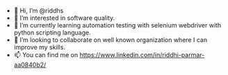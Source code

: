 - 👋 Hi, I’m @riddhs
- 👀 I’m interested in software quality.
- 🌱 I’m currently learning automation testing with selenium webdriver with python scripting language.
- 💞️ I’m looking to collaborate on well known organization where I can improve my skills.
- 📫 You can find me on https://www.linkedin.com/in/riddhi-parmar-aa0840b2/ 

<!---
riddhs/riddhs is a ✨ special ✨ repository because its `README.md` (this file) appears on your GitHub profile.
You can click the Preview link to take a look at your changes.
--->
